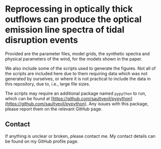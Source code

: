 # Reprocessing in optically thick outflows can produce the optical emission line spectra of tidal disruption events

Provided are the parameter files, model grids, the synthetic spectra and
physical parameters of the wind, for the models shown in the paper.

We also include some of the scripts used to generate the figures. Not all
of the scripts are included here due to them requiring data which was not
generated by ourselves, or where it is not practical to include the data in this
repository, due to, i.e., large file sizes.

The scripts may require an additional package named `pypython` to run, which
can be found at
[https://github.com/saultyevil/pypython](https://github.com/saultyevil/pypython).
Any issues with this package, please report them on the relevant GitHub page.

## Contact

If anything is unclear or broken, please contact me. My contact details can be
found on my GitHub profile page.
